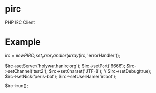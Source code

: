 # pirc
PHP IRC Client

# Example

$irc = new PIRC;
set_error_handler(array($irc, 'errorHandler'));

$irc->setServer('holywar.hanirc.org');
$irc->setPort('6666');
$irc->setChannel('test2');
$irc->setCharset('UTF-8');
// $irc->setDebug(true);
$irc->setNick('peris-bot');
$irc->setUserName('ircbot');

$irc->run();